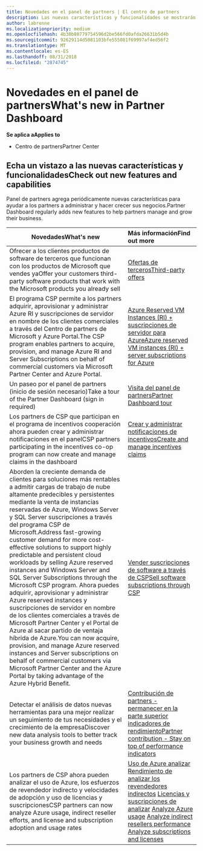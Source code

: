 ```yaml
---
title: Novedades en el panel de partners | El centro de partners
description: Las nuevas características y funcionalidades se mostrarán aquí.
author: labrenne
ms.localizationpriority: medium
ms.openlocfilehash: 4b30b80779754596d2be566fd0afda26631b5d4b
ms.sourcegitcommit: 92629114d5081103bfe555081f69997af4ed56f2
ms.translationtype: MT
ms.contentlocale: es-ES
ms.lasthandoff: 08/31/2018
ms.locfileid: "2874745"
---
```

# <a name="whats-new-in-partner-dashboard"></a><span data-ttu-id="31034-103">Novedades en el panel de partners</span><span class="sxs-lookup"><span data-stu-id="31034-103">What's new in Partner Dashboard</span></span>

**<span data-ttu-id="31034-104">Se aplica a</span><span class="sxs-lookup"><span data-stu-id="31034-104">Applies to</span></span>**

-  <span data-ttu-id="31034-105">Centro de partners</span><span class="sxs-lookup"><span data-stu-id="31034-105">Partner Center</span></span>

## <a name="check-out-new-features-and-capabilities"></a><span data-ttu-id="31034-106">Echa un vistazo a las nuevas características y funcionalidades</span><span class="sxs-lookup"><span data-stu-id="31034-106">Check out new features and capabilities</span></span> 

<span data-ttu-id="31034-107">Panel de partners agrega periódicamente nuevas características para ayudar a los partners a administrar y hacer crecer sus negocios.</span><span class="sxs-lookup"><span data-stu-id="31034-107">Partner Dashboard regularly adds new features to help partners manage and grow their business.</span></span>


|**<span data-ttu-id="31034-108">Novedades</span><span class="sxs-lookup"><span data-stu-id="31034-108">What's new</span></span>**   |**<span data-ttu-id="31034-109">Más información</span><span class="sxs-lookup"><span data-stu-id="31034-109">Find out more</span></span>**   |
|----------------------|:-----------------|
|<span data-ttu-id="31034-110">Ofrecer a los clientes productos de software de terceros que funcionan con los productos de Microsoft que vendes ya</span><span class="sxs-lookup"><span data-stu-id="31034-110">Offer your customers third-party software products that work with the Microsoft products you already sell</span></span>   | [<span data-ttu-id="31034-111">Ofertas de terceros</span><span class="sxs-lookup"><span data-stu-id="31034-111">Third-party offers</span></span>](third-party-offers.md)|
|<span data-ttu-id="31034-112">El programa CSP permite a los partners adquirir, aprovisionar y administrar Azure RI y suscripciones de servidor en nombre de los clientes comerciales a través del Centro de partners de Microsoft y Azure Portal.</span><span class="sxs-lookup"><span data-stu-id="31034-112">The CSP program enables partners to acquire, provision, and manage Azure RI and Server Subscriptions on behalf of commercial customers via Microsoft Partner Center and Azure Portal.</span></span>|[<span data-ttu-id="31034-113">Azure Reserved VM Instances (RI) + suscripciones de servidor para Azure</span><span class="sxs-lookup"><span data-stu-id="31034-113">Azure reserved VM instances (RI) + server subscriptions for Azure</span></span>](azure-ri-server-subscriptions.md)|
|<span data-ttu-id="31034-114">Un paseo por el panel de partners (inicio de sesión necesario)</span><span class="sxs-lookup"><span data-stu-id="31034-114">Take a tour of the Partner Dashboard (sign in required)</span></span>|[<span data-ttu-id="31034-115">Visita del panel de partners</span><span class="sxs-lookup"><span data-stu-id="31034-115">Partner Dashboard tour</span></span>](https://partnercenter.microsoft.com/pcv/redirect?authenticate=true&redirect=%2Fdashboard%2Foverview)|
|<span data-ttu-id="31034-116">Los partners de CSP que participan en el programa de incentivos cooperación ahora pueden crear y administrar notificaciones en el panel</span><span class="sxs-lookup"><span data-stu-id="31034-116">CSP partners participating in the incentives co-op program can now create and manage claims in the dashboard</span></span>|[<span data-ttu-id="31034-117">Crear y administrar notificaciones de incentivos</span><span class="sxs-lookup"><span data-stu-id="31034-117">Create and manage incentives claims</span></span>](create-incentives-claims.md)|
|<span data-ttu-id="31034-118">Aborden la creciente demanda de clientes para soluciones más rentables a admitir cargas de trabajo de nube altamente predecibles y persistentes mediante la venta de instancias reservadas de Azure, Windows Server y SQL Server suscripciones a través del programa CSP de Microsoft.</span><span class="sxs-lookup"><span data-stu-id="31034-118">Address fast-growing customer demand for more cost-effective solutions to support highly predictable and persistent cloud workloads by selling Azure reserved instances and Windows Server and SQL Server Subscriptions through the Microsoft CSP program.</span></span> <span data-ttu-id="31034-119">Ahora puedes adquirir, aprovisionar y administrar Azure reserved instances y suscripciones de servidor en nombre de los clientes comerciales a través de Microsoft Partner Center y el Portal de Azure al sacar partido de ventaja híbrida de Azure.</span><span class="sxs-lookup"><span data-stu-id="31034-119">You can now acquire, provision, and manage Azure reserved instances and Server subscriptions on behalf of commercial customers via Microsoft Partner Center and the Azure Portal by taking advantage of the Azure Hybrid Benefit.</span></span>|[<span data-ttu-id="31034-120">Vender suscripciones de software a través de CSP</span><span class="sxs-lookup"><span data-stu-id="31034-120">Sell software subscriptions through CSP</span></span>](csp-software-subscriptions.md)|
|<span data-ttu-id="31034-121">Detectar el análisis de datos nuevas herramientas para una mejor realizar un seguimiento de tus necesidades y el crecimiento de la empresa</span><span class="sxs-lookup"><span data-stu-id="31034-121">Discover new data analysis tools to better track your business growth and needs</span></span>| [<span data-ttu-id="31034-122">Contribución de partners - permanecer en la parte superior indicadores de rendimiento</span><span class="sxs-lookup"><span data-stu-id="31034-122">Partner contribution - Stay on top of performance indicators</span></span>](partner-contributions.md)|
|<span data-ttu-id="31034-123">Los partners de CSP ahora pueden analizar el uso de Azure, los esfuerzos de revendedor indirecto y velocidades de adopción y uso de licencias y suscripciones</span><span class="sxs-lookup"><span data-stu-id="31034-123">CSP partners can now analyze Azure usage, indirect reseller efforts, and license and subscription adoption and usage rates</span></span>|<span data-ttu-id="31034-124">[Uso de Azure analizar](analyze-azure-usage.md) [Rendimiento de analizar los revendedores indirectos](Analyze-indirect-resellers.md) [Licencias y suscripciones de analizar](analyze-subscriptions-licenses.md)      </span><span class="sxs-lookup"><span data-stu-id="31034-124">[Analyze Azure usage](analyze-azure-usage.md)  [Analyze indirect resellers performance](Analyze-indirect-resellers.md)    [Analyze subscriptions and licenses](analyze-subscriptions-licenses.md)</span></span>|

